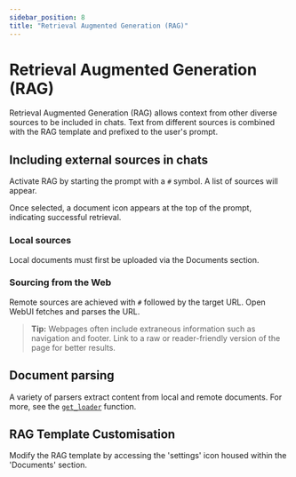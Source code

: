 ```yaml
---
sidebar_position: 8
title: "Retrieval Augmented Generation (RAG)"
---
```


# Retrieval Augmented Generation (RAG)

Retrieval Augmented Generation (RAG) allows context from other diverse sources to be included in chats. Text from different sources is combined with the RAG template and prefixed to the user's prompt.

## Including external sources in chats
Activate RAG by starting the prompt with a `#` symbol. A list of sources will appear.

Once selected, a document icon appears at the top of the prompt, indicating successful retrieval. 

### Local sources

Local documents must first be uploaded via the Documents section.
 
### Sourcing  from the Web

Remote sources are achieved with `#` followed by the target URL. Open WebUI fetches and parses the URL.

> **Tip:** Webpages often include extraneous information such as navigation and footer. Link to a raw or reader-friendly version of the page for better results.

## Document parsing

A variety of parsers extract content from local and remote documents. For more, see the [`get_loader`](https://github.com/open-webui/open-webui/blob/2fa94956f4e500bf5c42263124c758d8613ee05e/backend/apps/rag/main.py#L328) function.

## RAG Template Customisation

Modify the RAG template by accessing the 'settings' icon housed within the 'Documents' section.
